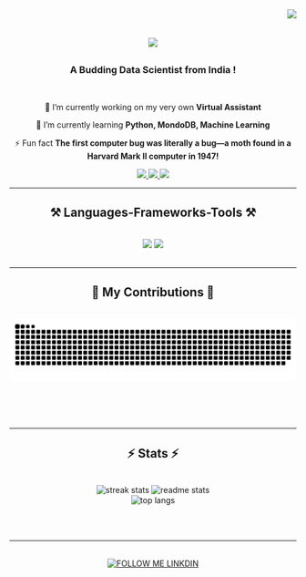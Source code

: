 <img align="right" src="https://visitor-badge.laobi.icu/badge?page_id=PARTHMANJREKAR .PARTHMANJREKAR" />

<h1 align="center">
    <img src="https://readme-typing-svg.herokuapp.com/?font=Righteous&size=35&center=true&vCenter=true&width=500&height=70&duration=4000&lines=Welcome!+👋;+I am +PARTH MANJREKAR;" />
</h1>

<h3 align="center">A Budding Data Scientist from India !</h3>

<br/>

<div align="center">
 
 🔭 I’m currently working on my very own **Virtual Assistant**
 
 🌱 I’m currently learning **Python, MondoDB, Machine Learning**

⚡ Fun fact **The first computer bug was literally a bug—a moth found in a Harvard Mark II computer in 1947!**


 </div>
 
<div align="center"> 
  <a href="mailto:parthmanjrekar2546@gmail.com">
    <img src="https://img.shields.io/badge/Gmail-333333?style=for-the-badge&logo=gmail&logoColor=red" />
  </a>
  <a href="[https://www.linkedin.com/in/parth-manjrekar-15127328b/]" target="_blank">
    <img src="https://img.shields.io/badge/LinkedIn-0077B5?style=for-the-badge&logo=linkedin&logoColor=white" target="_blank" />
  </a>
  <a href="https://salesp07.github.io" target="_blank">
     <img src="https://img.shields.io/badge/Portfolio-FF5722?style=for-the-badge&logo=todoist&logoColor=white" target="_blank" /> <!-- sqlite, safari, google-chrome are other good icon options -->
  </a>
</div>

 <hr/>
 
<h2 align="center">⚒️ Languages-Frameworks-Tools ⚒️</h2>
<br/>
<div align="center">
    <img src="https://skillicons.dev/icons?i=html,css,vscode,Code::Blocksgit,MSDOS Turboc,PyCharm,github,figma,tailwind," />
    <img src="https://skillicons.dev/icons?i=python,javascript,java,firebase,mongodb,c,cpp" /><br>
</div>

<br/>
<hr/>

<div align="center">
  <h2>🐍 My Contributions 🐍</h2>
  <br>
  <img alt="snake eating my contributions" src="https://raw.githubusercontent.com/salesp07/salesp07/output/github-contribution-grid-snake.svg" />
  
  <br/><br/><br/>
</div>

<hr/>

<h2 align="center">⚡ Stats ⚡</h2>
<br>
<div align=center>
  <img width=390 src="https://github-readme-streak-stats-PARTHMANJREKAR.vercel.app/?user=PARTHMANJREKAR&count_private=true&theme=react&border_radius=10" alt="streak stats"/>
  <img width=390 src="https://github-readme-stats-PARTHMANJREKAR.vercel.app/api?username=PARTHMANJREKAR&count_private=true&show_icons=true&theme=react&rank_icon=github&border_radius=10" alt="readme stats" />
  <br/>
  <img width=325 align="center" src="https://github-readme-stats-PARTHMANJREKAR.vercel.app/api/top-langs/?username=PARTHMANJREKAR&hide=HTML&langs_count=8&layout=compact&theme=react&border_radius=10&size_weight=0.5&count_weight=0.5&exclude_repo=github-readme-stats" alt="top langs" />
</div>

<br/><br/>

<hr/>

<br/>

<div align="center">
<a href='https://www.linkedin.com/in/parth-manjrekar-15127328b/' target='_blank'><img height='64' style='border:0px;height:64px;' src='https://www.linkedin.com/in/parth-manjrekar-15127328b/' border='0' alt='FOLLOW ME LINKDIN' /></a>
</div>

<br/>
